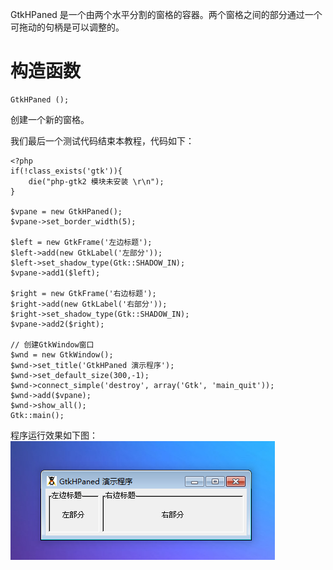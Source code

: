 GtkHPaned 是一个由两个水平分割的窗格的容器。两个窗格之间的部分通过一个可拖动的句柄是可以调整的。

# 构造函数
~~~
GtkHPaned ();  
~~~

创建一个新的窗格。

我们最后一个测试代码结束本教程，代码如下：
~~~
<?php       
if(!class_exists('gtk')){       
    die("php-gtk2 模块未安装 \r\n");       
}   
  
$vpane = new GtkHPaned();   
$vpane->set_border_width(5);   
  
$left = new GtkFrame('左边标题');   
$left->add(new GtkLabel('左部分'));   
$left->set_shadow_type(Gtk::SHADOW_IN);   
$vpane->add1($left);   
  
$right = new GtkFrame('右边标题');   
$right->add(new GtkLabel('右部分'));   
$right->set_shadow_type(Gtk::SHADOW_IN);   
$vpane->add2($right);   
  
// 创建GtkWindow窗口   
$wnd = new GtkWindow();   
$wnd->set_title('GtkHPaned 演示程序');   
$wnd->set_default_size(300,-1);   
$wnd->connect_simple('destroy', array('Gtk', 'main_quit'));   
$wnd->add($vpane);   
$wnd->show_all();   
Gtk::main();  
~~~

程序运行效果如下图：
![](image/screenshot_1482325668882.png)